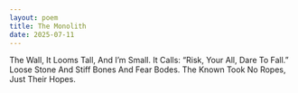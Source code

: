 ```yaml
---
layout: poem
title: The Monolith
date: 2025-07-11
---
```

The
Wall,
It
Looms
Tall,
And
I’m
Small.
It
Calls:
“Risk,
Your
All,
Dare
To
Fall.”
Loose
Stone
And
Stiff
Bones
And
Fear
Bodes.
The
Known
Took
No
Ropes,
Just
Their
Hopes. 
